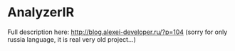 # AnalyzerIR
Full description here: http://blog.alexei-developer.ru/?p=104
(sorry for only russia language, it is real very old project...)

